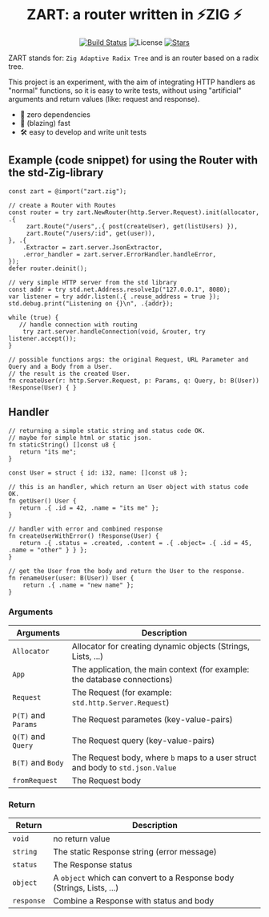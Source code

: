 <div align="center">

# ZART: a router written in ⚡ZIG ⚡

[![Build Status](https://img.shields.io/github/actions/workflow/status/lima1909/zart/ci.yaml?style=for-the-badge)](https://github.com/lima1909/zart/actions)
![License](https://img.shields.io/github/license/lima1909/zart?style=for-the-badge)
[![Stars](https://img.shields.io/github/stars/lima1909/zart?style=for-the-badge)](https://github.com/lima1909/zart/stargazers)

</div>

ZART stands for: `Zig Adaptive Radix Tree` and is an router based on a radix tree.

This project is an experiment, with the aim of integrating HTTP handlers as  "normal" functions, so it is easy to write tests,
without using "artificial" arguments and return values (like: request and response).

- 🎯 zero dependencies
- 🚀 (blazing) fast
- 🛠️ easy to develop and write unit tests


## Example (code snippet) for using the Router with the std-Zig-library

```zig
const zart = @import("zart.zig");

// create a Router with Routes
const router = try zart.NewRouter(http.Server.Request).init(allocator, .{
     zart.Route("/users",.{ post(createUser), get(listUsers) }),
     zart.Route("/users/:id", get(user)),
}, .{
    .Extractor = zart.server.JsonExtractor,
    .error_handler = zart.server.ErrorHandler.handleError,
});
defer router.deinit();

// very simple HTTP server from the std library
const addr = try std.net.Address.resolveIp("127.0.0.1", 8080);
var listener = try addr.listen(.{ .reuse_address = true });
std.debug.print("Listening on {}\n", .{addr});

while (true) {
   // handle connection with routing
    try zart.server.handleConnection(void, &router, try listener.accept());
}

// possible functions args: the original Request, URL Parameter and Query and a Body from a User. 
// the result is the created User.
fn createUser(r: http.Server.Request, p: Params, q: Query, b: B(User)) !Response(User) { }
```

## Handler

```zig
// returning a simple static string and status code OK.
// maybe for simple html or static json.
fn staticString() []const u8 {
   return "its me";
}

const User = struct { id: i32, name: []const u8 };

// this is an handler, which return an User object with status code OK.
fn getUser() User {
   return .{ .id = 42, .name = "its me" };
}

// handler with error and combined response
fn createUserWithError() !Response(User) {
   return .{ .status = .created, .content = .{ .object= .{ .id = 45, .name = "other" } } };
}

// get the User from the body and return the User to the response.
fn renameUser(user: B(User)) User {
    return .{ .name = "new name" };
}
```

### Arguments

| Arguments           | Description                                                                    |
|---------------------|--------------------------------------------------------------------------------|
| `Allocator`         | Allocator for creating dynamic objects (Strings, Lists, ...)                   |
| `App`               | The application, the main context (for example: the database connections)      |
| `Request`           | The Request (for example: `std.http.Server.Request`)                           |
| `P(T)` and `Params` | The Request parametes (key-value-pairs)                                        |
| `Q(T)` and `Query`  | The Request query (key-value-pairs)                                            |
| `B(T)` and `Body`   | The Request body, where `b` maps to a user struct and body to `std.json.Value` |
| `fromRequest`       | The Request body                                                               |

### Return

| Return           | Description                                                            |
|------------------|------------------------------------------------------------------------|
| `void`           | no return value                                                 |
| `string`         | The static Response string (error message)                             |
| `status`         | The Response status                                                    |
| `object`         | A `object` which can convert to a Response body (Strings, Lists, ...)  |
| `response`       | Combine a Response with status and body                                |
